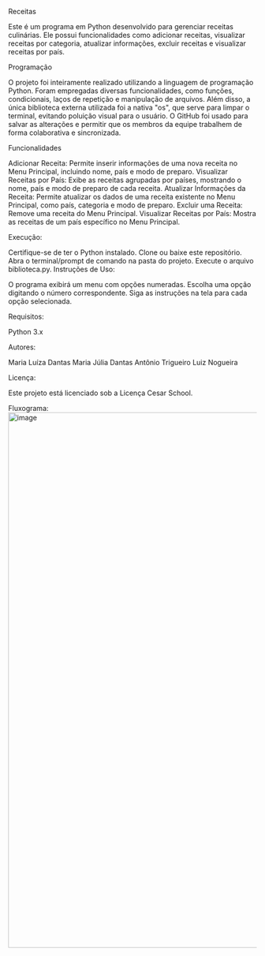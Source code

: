 Receitas

Este é um programa em Python desenvolvido para gerenciar receitas culinárias. Ele possui funcionalidades como adicionar receitas, visualizar receitas por categoria, atualizar informações, excluir receitas e visualizar receitas por país.

Programação

O projeto foi inteiramente realizado utilizando a linguagem de programação Python. Foram empregadas diversas funcionalidades, como funções, condicionais, laços de repetição e manipulação de arquivos. Além disso, a única biblioteca externa utilizada foi a nativa "os", que serve para limpar o terminal, evitando poluição visual para o usuário. O GitHub foi usado para salvar as alterações e permitir que os membros da equipe trabalhem de forma colaborativa e sincronizada.

Funcionalidades

Adicionar Receita: Permite inserir informações de uma nova receita no Menu Principal, incluindo nome, país e modo de preparo.
Visualizar Receitas por País: Exibe as receitas agrupadas por países, mostrando o nome, país e modo de preparo de cada receita.
Atualizar Informações da Receita: Permite atualizar os dados de uma receita existente no Menu Principal, como país, categoria e modo de preparo.
Excluir uma Receita: Remove uma receita do Menu Principal.
Visualizar Receitas por País: Mostra as receitas de um país específico no Menu Principal.

Execução:

Certifique-se de ter o Python instalado.
Clone ou baixe este repositório.
Abra o terminal/prompt de comando na pasta do projeto.
Execute o arquivo biblioteca.py.
Instruções de Uso:

O programa exibirá um menu com opções numeradas. Escolha uma opção digitando o número correspondente. Siga as instruções na tela para cada opção selecionada.

Requisitos:

Python 3.x

Autores:

Maria Luíza Dantas
Maria Júlia Dantas
Antônio Trigueiro
Luiz Nogueira

Licença:

Este projeto está licenciado sob a Licença Cesar School.

Fluxograma:
<img width="1086" alt="image" src="https://github.com/MariaJulia08/Projeto-CRUD/assets/164015200/6545036e-e06d-4681-add9-82d43f596569">
